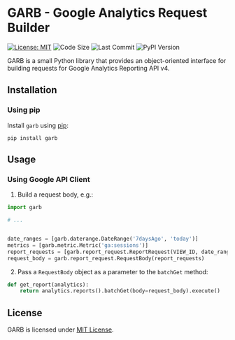 # GARB - Google Analytics Request Builder
[![License: MIT](https://img.shields.io/badge/License-MIT-yellow.svg)](https://opensource.org/licenses/MIT)
![Code Size](https://img.shields.io/github/languages/code-size/czuhajster/garb)
![Last Commit](https://img.shields.io/github/last-commit/czuhajster/garb)
![PyPI Version](https://img.shields.io/pypi/v/garb)


GARB is a small Python library that provides an object-oriented interface for building requests
for Google Analytics Reporting API v4.

## Installation

### Using pip

Install `garb` using [pip](https://pip.pypa.io/en/stable/quickstart/):

    pip install garb

## Usage

### Using Google API Client

1. Build a request body, e.g.:

```python
import garb

# ...


date_ranges = [garb.daterange.DateRange('7daysAgo', 'today')]
metrics = [garb.metric.Metric('ga:sessions')]
report_requests = [garb.report_request.ReportRequest(VIEW_ID, date_ranges, metrics)]
request_body = garb.report_request.RequestBody(report_requests)
```

2. Pass a `RequestBody` object as a parameter to the `batchGet` method:

```python
def get_report(analytics):
    return analytics.reports().batchGet(body=request_body).execute()
```

## License

GARB is licensed under [MIT License](https://github.com/czuhajster/garb/blob/main/LICENSE.md).
